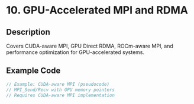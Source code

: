 # 10. GPU-Accelerated MPI and RDMA

## Description
Covers CUDA-aware MPI, GPU Direct RDMA, ROCm-aware MPI, and performance optimization for GPU-accelerated systems.

## Example Code
```c
// Example: CUDA-aware MPI (pseudocode)
// MPI_Send/Recv with GPU memory pointers
// Requires CUDA-aware MPI implementation
```
